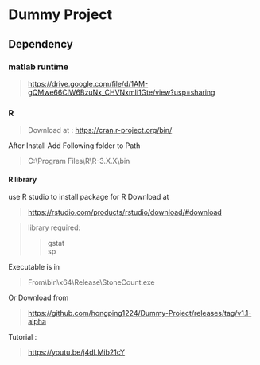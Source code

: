 # Dummy Project

## Dependency

### matlab runtime 

> https://drive.google.com/file/d/1AM-gQMwe66ClW6BzuNx_CHVNxmIi1Gte/view?usp=sharing

### R 

> Download at : https://cran.r-project.org/bin/

After Install Add Following folder to Path
>C:\Program Files\R\R-3.X.X\bin 

#### R library

use R studio to install package for R
Download at 
> https://rstudio.com/products/rstudio/download/#download

>library required:
>>gstat  
>>sp 


Executable is in  
> From\bin\x64\Release\StoneCount.exe

Or Download from

> https://github.com/hongping1224/Dummy-Project/releases/tag/v1.1-alpha

Tutorial :

> https://youtu.be/j4dLMib21cY

